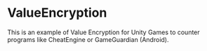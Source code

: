 # ValueEncryption
This is an example of Value Encryption for Unity Games to counter programs like CheatEngine or GameGuardian (Android).
